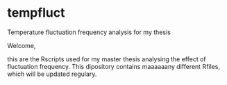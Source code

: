 # tempfluct
Temperature fluctuation frequency analysis for my thesis

Welcome,

this are the Rscripts used for my master thesis analysing the effect of fluctuation frequency. 
This dipository contains maaaaaany different Rfiles, which will be updated regulary. 
